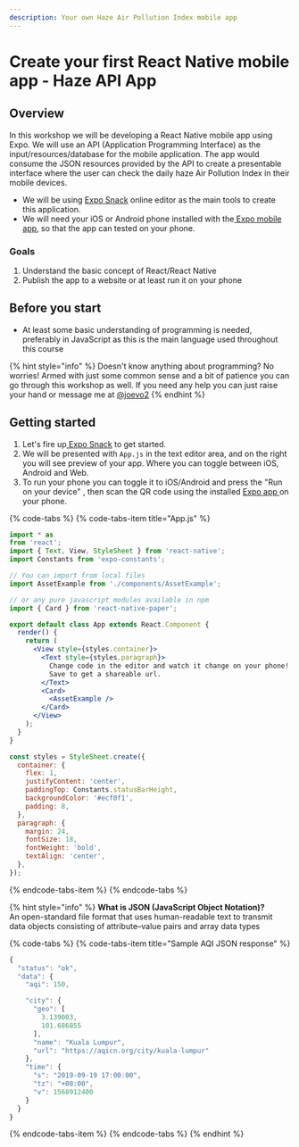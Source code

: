 ```yaml
---
description: Your own Haze Air Pollution Index mobile app
---
```


# Create your first React Native mobile app - Haze API App

## Overview

In this workshop we will be developing a React Native mobile app using Expo. We will use an API \(Application Programming Interface\) as the input/resources/database for the mobile application. The app would consume the JSON resources provided by the API to create a presentable interface where the user can check the daily haze Air Pollution Index in their mobile devices.

* We will be using [Expo Snack](http://snack.expo.io) online editor as the main tools to create this application.
* We will need your iOS or Android phone installed with the[ Expo mobile app](https://expo.io/tools#client), so that the app can tested on your phone.

### Goals 

1. Understand the basic concept of React/React Native
2. Publish the app to a website or at least run it on your phone 

## Before you start

* At least some basic understanding of programming is needed, preferably in JavaScript as this is the main language used throughout this course

{% hint style="info" %}
Doesn't know anything about programming? No worries! Armed with just some common sense and a bit of patience you can go through this workshop as well. If you need any help you can just raise your hand or message me at [@joevo2](https://twitter.com/joevo2)
{% endhint %}

## Getting started

1. Let's fire up[ Expo Snack](https://snack.expo.io/) to get started.
2. We will be presented with `App.js` in the text editor area, and on the right you will see preview of your app. Where you can toggle between iOS, Android and Web. 
3. To run your phone you can toggle it to iOS/Android and press the "Run on your device" , then scan the QR code using the installed [Expo app ](https://expo.io/tools#client)on your phone. 

{% code-tabs %}
{% code-tabs-item title="App.js" %}
```jsx
import * as 
from 'react';
import { Text, View, StyleSheet } from 'react-native';
import Constants from 'expo-constants';

// You can import from local files
import AssetExample from './components/AssetExample';

// or any pure javascript modules available in npm
import { Card } from 'react-native-paper';

export default class App extends React.Component {
  render() {
    return (
      <View style={styles.container}>
        <Text style={styles.paragraph}>
          Change code in the editor and watch it change on your phone! 
          Save to get a shareable url.
        </Text>
        <Card>
          <AssetExample />
        </Card>
      </View>
    );
  }
}

const styles = StyleSheet.create({
  container: {
    flex: 1,
    justifyContent: 'center',
    paddingTop: Constants.statusBarHeight,
    backgroundColor: '#ecf0f1',
    padding: 8,
  },
  paragraph: {
    margin: 24,
    fontSize: 18,
    fontWeight: 'bold',
    textAlign: 'center',
  },
});

```
{% endcode-tabs-item %}
{% endcode-tabs %}

{% hint style="info" %}
**What is JSON \(JavaScript Object Notation\)?**  
An open-standard file format that uses human-readable text to transmit data objects consisting of attribute–value pairs and array data types

{% code-tabs %}
{% code-tabs-item title="Sample AQI JSON response" %}
```javascript
{
  "status": "ok",
  "data": {
    "aqi": 150,

    "city": {
      "geo": [
        3.139003,
        101.686855
      ],
      "name": "Kuala Lumpur",
      "url": "https://aqicn.org/city/kuala-lumpur"
    },
    "time": {
      "s": "2019-09-19 17:00:00",
      "tz": "+08:00",
      "v": 1568912400
    }
  }
}
```
{% endcode-tabs-item %}
{% endcode-tabs %}
{% endhint %}

